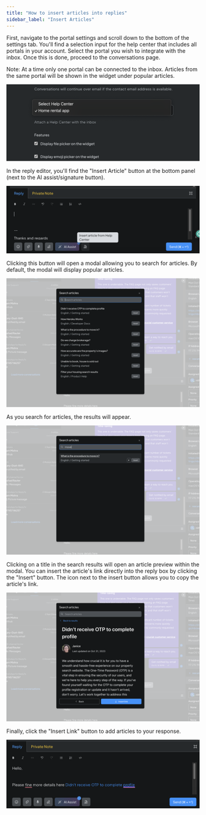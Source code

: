 ```yaml
---
title: "How to insert articles into replies"
sidebar_label: "Insert Articles"
---
```


First, navigate to the portal settings and scroll down to the bottom of the settings tab. You'll find a selection input for the help center that includes all portals in your account. Select the portal you wish to integrate with the inbox. Once this is done, proceed to the conversations page.

Note: At a time only one portal can be connected to the inbox. Articles from the same portal will be shown in the widget under popular articles.

![Portal selector option in inbox settings](./images/insert-articles/portal-select.png)

In the reply editor, you'll find the "Insert Article" button at the bottom panel (next to the AI assist/signature button).

![Button to open the reply insert modal](./images/insert-articles/insert-article-button.png)

Clicking this button will open a modal allowing you to search for articles. By default, the modal will display popular articles.

![Modal to search and show the popular articles ](./images/insert-articles/insert-article-search.png)

As you search for articles, the results will appear.

![Search results](./images/insert-articles/insert-article-result.png)

Clicking on a title in the search results will open an article preview within the modal. You can insert the article's link directly into the reply box by clicking the "Insert" button. The icon next to the insert button allows you to copy the article's link.

![Preview of an article from the results](./images/insert-articles/article-preview.png)

Finally, click the "Insert Link" button to add articles to your response.

![Editor with the inserted article link](./images/insert-articles/article-in-editor.png)